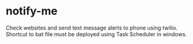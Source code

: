 # notify-me
Check websites and send text message alerts to phone using twilio. Shortcut to bat file must be deployed using Task Scheduler in windows.
